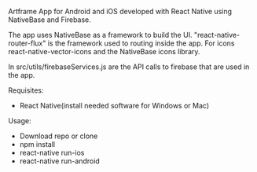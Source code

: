 Artframe App for Android and iOS developed with React Native using NativeBase and Firebase.

The app uses NativeBase as a framework to build the UI.
"react-native-router-flux" is the framework used to routing inside the app.
For icons react-native-vector-icons and the NativeBase icons library.

In src/utils/firebaseServices.js are the API calls to firebase that are used in the app.

Requisites:

- React Native(install needed software for Windows or Mac)

Usage:

- Download repo or clone
- npm install
- react-native run-ios
- react-native run-android

